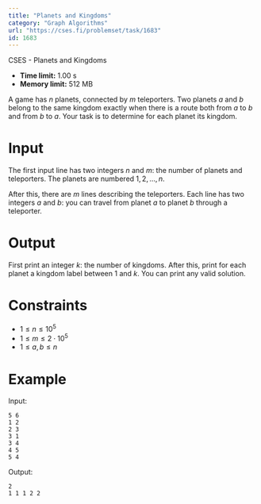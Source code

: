 ```yaml
---
title: "Planets and Kingdoms"
category: "Graph Algorithms"
url: "https://cses.fi/problemset/task/1683"
id: 1683
---
```


CSES - Planets and Kingdoms

  * **Time limit:** 1.00 s
  * **Memory limit:** 512 MB

A game has $n$ planets, connected by $m$ teleporters. Two planets $a$ and $b$
belong to the same kingdom exactly when there is a route both from $a$ to $b$
and from $b$ to $a$. Your task is to determine for each planet its kingdom.

# Input

The first input line has two integers $n$ and $m$: the number of planets and
teleporters. The planets are numbered $1,2,\dots,n$.

After this, there are $m$ lines describing the teleporters. Each line has two
integers $a$ and $b$: you can travel from planet $a$ to planet $b$ through a
teleporter.

# Output

First print an integer $k$: the number of kingdoms. After this, print for each
planet a kingdom label between $1$ and $k$. You can print any valid solution.

# Constraints

  * $1 \le n \le 10^5$
  * $1 \le m \le 2 \cdot 10^5$
  * $1 \le a,b \le n$

# Example

Input:

    
    
    5 6
    1 2
    2 3
    3 1
    3 4
    4 5
    5 4
    

Output:

    
    
    2
    1 1 1 2 2
    

